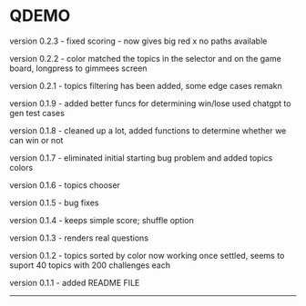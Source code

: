 # QDEMO

version 0.2.3 - fixed scoring - now gives big red x no paths available

version 0.2.2 - color matched the topics in the selector and on the game board, longpress to gimmees screen

version 0.2.1 - topics filtering has been added, some edge cases remakn 

version 0.1.9 - added better funcs for determining win/lose used chatgpt to gen test cases

version 0.1.8 - cleaned up a lot, added functions to determine whether we can win or not

version 0.1.7 - eliminated initial starting bug problem and added topics colors

version 0.1.6 - topics chooser

version 0.1.5 - bug fixes

version 0.1.4 - keeps simple score; shuffle option 

version 0.1.3 - renders real questions 

version 0.1.2 - topics sorted by color now working 
                once settled, seems to suport 40 topics with 200 challenges each
                
version 0.1.1 - added README FILE

--------




